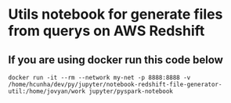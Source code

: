 # Utils notebook for generate files from querys on AWS Redshift

## If you are using docker run this code below
```
docker run -it --rm --network my-net -p 8888:8888 -v /home/hcunha/dev/py/jupyter/notebook-redshift-file-generator-util:/home/jovyan/work jupyter/pyspark-notebook
```